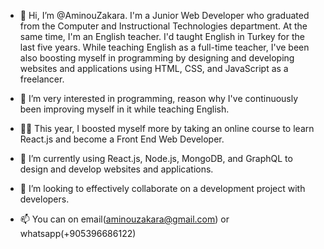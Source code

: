 - 👋 Hi, I’m @AminouZakara. I'm a Junior Web Developer who graduated from the Computer and Instructional Technologies department.
  At the same time, I'm an English teacher. I'd taught English in Turkey for the last five years. While teaching English as a full-time teacher,
  I've been also boosting myself in programming by designing and developing websites and applications using HTML, CSS, and JavaScript as a freelancer.

- 👀 I’m very interested in programming, reason why I've continuously been improving myself in it while teaching English.

- 👀👀 This year, I boosted myself more by taking an online course to learn React.js and become a Front End Web Developer.

- 🌱 I’m currently using React.js, Node.js, MongoDB, and GraphQL to design and develop websites and applications. 

- 💞️ I’m looking to effectively collaborate on a development project with developers.

- 📫 You can on email(aminouzakara@gmail.com) or whatsapp(+905396686122)
